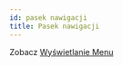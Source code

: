 ```yaml
---
id: pasek nawigacji
title: Pasek nawigacji
---
```


Zobacz [Wyświetlanie Menu](./menus-display#navigation-bar)